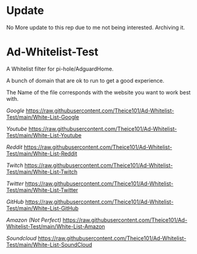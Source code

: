 # Update

No More update to this rep due to me not being interested. Archiving it.


# Ad-Whitelist-Test

A Whitelist filter for pi-hole/AdguardHome.

A bunch of domain that are ok to run to get a good experience.

The Name of the file corresponds with the website you want to work best with.

*Google* https://raw.githubusercontent.com/Theice101/Ad-Whitelist-Test/main/White-List-Google

*Youtube* https://raw.githubusercontent.com/Theice101/Ad-Whitelist-Test/main/White-List-Youtube

*Reddit* https://raw.githubusercontent.com/Theice101/Ad-Whitelist-Test/main/White-List-Reddit

*Twitch* https://raw.githubusercontent.com/Theice101/Ad-Whitelist-Test/main/White-List-Twitch

*Twitter* https://raw.githubusercontent.com/Theice101/Ad-Whitelist-Test/main/White-List-Twitter

*GitHub* https://raw.githubusercontent.com/Theice101/Ad-Whitelist-Test/main/White-List-GitHub

*Amazon (Not Perfect)* https://raw.githubusercontent.com/Theice101/Ad-Whitelist-Test/main/White-List-Amazon

*Soundcloud* https://raw.githubusercontent.com/Theice101/Ad-Whitelist-Test/main/White-List-SoundCloud
